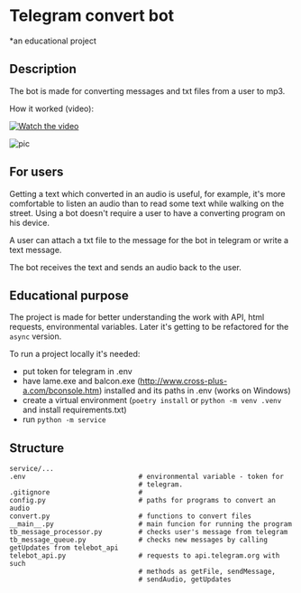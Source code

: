 # Telegram convert bot

*an educational project

## Description

The bot is made for converting messages and txt files from a user to mp3.

How it worked (video):

[![Watch the video](https://img.youtube.com/vi/BbCudYB6uYQ/2.jpg)](https://youtu.be/BbCudYB6uYQ)
 
![pic](https://user-images.githubusercontent.com/8655093/201859016-d614ed04-b331-407e-bd58-acb7bbe6347f.jpg)


## For users
Getting a text which converted in an audio is useful, for example, it's more comfortable to listen an audio than to read some text while walking on the street. Using a bot doesn't require a user to have a converting program on his device.

A user can attach a txt file to the message for the bot in telegram or write a text message.

The bot receives the text and sends an audio back to the user.

## Educational purpose

The project is made for better understanding the work with API, html requests, environmental variables.
Later it's getting to be refactored for the `async` version.

To run a project locally it's needed:
- put token for telegram in .env
- have lame.exe and balcon.exe (http://www.cross-plus-a.com/bconsole.htm) installed and its paths in .env (works on Windows)
- create a virtual environment (`poetry install` or `python -m venv .venv` and install requirements.txt)
- run `python -m service` 


## Structure

```
service/...
.env                            # environmental variable - token for 
                                # telegram.
.gitignore                      #
config.py                       # paths for programs to convert an audio
convert.py                      # functions to convert files
__main__.py                     # main funcion for running the program
tb_message_processor.py         # checks user's message from telegram
tb_message_queue.py             # checks new messages by calling getUpdates from telebot_api
telebot_api.py                  # requests to api.telegram.org with such 
								# methods as getFile, sendMessage,
								# sendAudio, getUpdates
```
